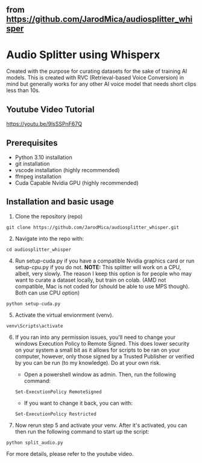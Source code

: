 ## from https://github.com/JarodMica/audiosplitter_whisper

# Audio Splitter using Whisperx
Created with the purpose for curating datasets for the sake of training AI models.  This is created with RVC (Retrieval-based Voice Conversion) in mind but generally works for any other AI voice model that needs short clips less than 10s.

## Youtube Video Tutorial
https://youtu.be/9lsSSPnF67Q

## Prerequisites
- Python 3.10 installation
- git installation
- vscode installation (highly recommended)
- ffmpeg installation
- Cuda Capable Nvidia GPU (highly recommended)

## Installation and basic usage
1. Clone the repository (repo)
```
git clone https://github.com/JarodMica/audiosplitter_whisper.git
```

2. Navigate into the repo with:
```
cd audiosplitter_whisper
``` 

4. Run setup-cuda.py if you have a compatible Nvidia graphics card or run setup-cpu.py if you do not. **NOTE:** This splitter will work on a CPU, albeit, very slowly.  The reason I keep this option is for people who may want to curate a dataset locally, but train on colab. (AMD not compatible, Mac is not coded for (should be able to use MPS though).  Both can use CPU option)

```
python setup-cuda.py
```

5. Activate the virtual envionrment (venv).
```
venv\Scripts\activate
```

6. If you ran into any permission issues, you'll need to change your windows Execution Policy to Remote Signed.  This does lower security on your system a small bit as it allows for scripts to be ran on your computer, however, only those signed by a Trusted Publisher or verified by you can be run (to my knowledge).  Do at your own risk.
    - Open a powershell window as admin.  Then, run the following command:

    ```
    Set-ExecutionPolicy RemoteSigned
    ```

    - If you want to change it back, you can with:
    ```
    Set-ExecutionPolicy Restricted
    ```

7. Now rerun step 5 and activate your venv.  After it's activated, you can then run the following command to start up the script:
```
python split_audio.py
```

For more details, please refer to the youtube video.
